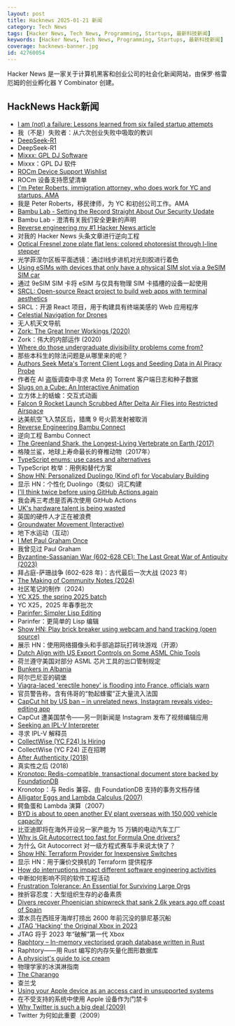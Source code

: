 ```yaml
---
layout: post
title: Hacknews 2025-01-21 新闻
category: Tech News
tags: [Hacker News, Tech News, Programming, Startups, 最新科技新闻]
keywords: [Hacker News, Tech News, Programming, Startups, 最新科技新闻]
coverage: hacknews-banner.jpg
id: 42760054
---
```


Hacker News 是一家关于计算机黑客和创业公司的社会化新闻网站，由保罗·格雷厄姆的创业孵化器 Y Combinator 创建。

## HackNews Hack新闻

- [I am (not) a failure: Lessons learned from six failed startup attempts](http://blog.rongarret.info/2025/01/i-am-not-failure-lessons-learned-from.html)
- 我（不是）失败者：从六次创业失败中吸取的教训
- [DeepSeek-R1](https://github.com/deepseek-ai/DeepSeek-R1)
- DeepSeek-R1
- [Mixxx: GPL DJ Software](https://mixxx.org/)
- Mixxx：GPL DJ 软件
- [ROCm Device Support Wishlist](https://github.com/ROCm/ROCm/discussions/4276)
- ROCm 设备支持愿望清单
- [I'm Peter Roberts, immigration attorney, who does work for YC and startups. AMA]()
- 我是 Peter Roberts，移民律师，为 YC 和初创公司工作。AMA
- [Bambu Lab - Setting the Record Straight About Our Security Update](https://blog.bambulab.com/updates-and-third-party-integration-with-bambu-connect/)
- Bambu Lab - 澄清有关我们安全更新的声明
- [Reverse engineering my #1 Hacker News article](https://danielwirtz.com/blog/successful-hacker-news-article)
- 对我的 Hacker News 头条文章进行逆向工程
- [Optical Fresnel zone plate flat lens: colored photoresist through I-line stepper](https://www.nature.com/articles/s41377-024-01725-6)
- 光学菲涅尔区板平面透镜：通过I线步进机对光刻胶进行着色
- [Using eSIMs with devices that only have a physical SIM slot via a 9eSIM SIM car](https://neilzone.co.uk/2025/01/using-esims-with-devices-that-only-have-a-physical-sim-slot-via-a-9esim-sim-card-with-android-and-linux/)
- 通过 9eSIM SIM 卡将 eSIM 与仅具有物理 SIM 卡插槽的设备一起使用
- [SRCL: Open-source React project to build web apps with terminal aesthetics](https://www.sacred.computer)
- SRCL：开源 React 项目，用于构建具有终端美感的 Web 应用程序
- [Celestial Navigation for Drones](https://www.mdpi.com/2504-446X/8/11/652)
- 无人机天文导航
- [Zork: The Great Inner Workings (2020)](https://medium.com/swlh/zork-the-great-inner-workings-b68012952bdc)
- Zork：伟大的内部运作 (2020)
- [Where do those undergraduate divisibility problems come from?](https://grossack.site/2025/01/16/undergrad-divisibility-problems.html)
- 那些本科生的除法问题是从哪里来的呢？
- [Authors Seek Meta's Torrent Client Logs and Seeding Data in AI Piracy Probe](https://torrentfreak.com/authors-seek-metas-torrent-client-logs-and-seeding-data-in-ai-piracy-probe-250120/)
- 作者在 AI 盗版调查中寻求 Meta 的 Torrent 客户端日志和种子数据
- [Slugs on a Cube: An Interactive Animation](https://blog.gingerbeardman.com/2025/01/16/slugs-on-a-cube-interactive-animation/)
- 立方体上的蛞蝓：交互式动画
- [Falcon 9 Rocket Launch Scrubbed After Delta Air Flies into Restricted Airspace](https://www.paddleyourownkanoo.com/2025/01/19/spacex-scrubs-falcon-9-rocket-launch-with-just-11-seconds-to-go-after-delta-air-jet-flies-into-restricted-airspace/)
- 达美航空飞入禁区后，猎鹰 9 号火箭发射被取消
- [Reverse Engineering Bambu Connect](https://wiki.rossmanngroup.com/wiki/Reverse_Engineering_Bambu_Connect)
- 逆向工程 Bambu Connect
- [The Greenland Shark, the Longest-Living Vertebrate on Earth (2017)](https://www.newyorker.com/tech/annals-of-technology/the-strange-and-gruesome-story-of-the-greenland-shark-the-longest-living-vertebrate-on-earth)
- 格陵兰鲨，地球上寿命最长的脊椎动物（2017年）
- [TypeScript enums: use cases and alternatives](https://2ality.com/2025/01/typescript-enum-patterns.html)
- TypeScript 枚举：用例和替代方案
- [Show HN: Personalized Duolingo (Kind of) for Vocabulary Building](https://github.com/baturyilmaz/wordpecker-app)
- 显示 HN：个性化 Duolingo（类似）词汇构建
- [I'll think twice before using GitHub Actions again](https://ninkovic.dev/blog/2025/think-twice-before-using-github-actions)
- 我会再三考虑是否再次使用 GitHub Actions
- [UK's hardware talent is being wasted](https://josef.cn/blog/uk-talent)
- 英国的硬件人才正在被浪费
- [Groundwater Movement (Interactive)](https://has.concord.org/groundwater-movement.html)
- 地下水运动（互动）
- [I Met Paul Graham Once](http://okayfail.com/2025/i-met-pg-once.html)
- 我曾见过 Paul Graham
- [Byzantine-Sassanian War (602-628 CE): The Last Great War of Antiquity (2023)](https://www.thecollector.com/byzantine-sassanian-war/)
- 拜占庭-萨珊战争 (602-628 年)：古代最后一次大战 (2023 年)
- [The Making of Community Notes (2024)](https://asteriskmag.com/issues/08/the-making-of-community-notes)
- 社区笔记的制作（2024）
- [YC X25, the spring 2025 batch](https://www.ycombinator.com/blog/announcing-yc-x25/)
- YC X25，2025 年春季批次
- [Parinfer: Simpler Lisp Editing](https://shaunlebron.github.io/parinfer/)
- Parinfer：更简单的 Lisp 编辑
- [Show HN: Play brick breaker using webcam and hand tracking (open source)](https://collidingscopes.github.io/manual-brick-breaker/)
- 展示 HN：使用网络摄像头和手部追踪玩打砖块游戏（开源）
- [Dutch Align with US Export Controls on Some ASML Chip Tools](https://www.bloomberg.com/news/articles/2025-01-15/dutch-align-with-us-export-controls-on-some-asml-chip-tools)
- 荷兰遵守美国对部分 ASML 芯片工具的出口管制规定
- [Bunkers in Albania](https://en.wikipedia.org/wiki/Bunkers_in_Albania)
- 阿尔巴尼亚的碉堡
- [Viagra-laced 'erectile honey' is flooding into France, officials warn](https://www.politico.eu/article/france-warns-of-viagra-laced-erectile-honey-flooding-into-the-country/)
- 官员警告称，含有伟哥的“勃起蜂蜜”正大量流入法国
- [CapCut hit by US ban – in unrelated news, Instagram reveals video-editing app](https://www.techradar.com/computing/software/capcut-hit-by-us-ban-and-in-completely-unrelated-news-instagram-has-just-revealed-a-new-video-editing-app)
- CapCut 遭美国禁令——另一则新闻是 Instagram 发布了视频编辑应用
- [Seeking an IPL-V Interpreter]()
- 寻求 IPL-V 解释员
- [CollectWise (YC F24) Is Hiring](https://www.ycombinator.com/companies/collectwise/jobs/miUmVns-founding-engineer)
- CollectWise (YC F24) 正在招聘
- [After Authenticity (2018)](https://subpixel.space/entries/after-authenticity/)
- 真实性之后 (2018)
- [Kronotop: Redis-compatible, transactional document store backed by FoundationDB](https://github.com/kronotop/kronotop)
- Kronotop：与 Redis 兼容、由 FoundationDB 支持的事务文档存储
- [Alligator Eggs and Lambda Calculus (2007)](https://worrydream.com/AlligatorEggs/)
- 鳄鱼蛋和 Lambda 演算（2007）
- [BYD is about to open another EV plant overseas with 150,000 vehicle capacity](https://electrek.co/2025/01/20/byd-open-new-ev-plant-overseas-150000-vehicle-capacity/)
- 比亚迪即将在海外开设另一家产能为 15 万辆的电动汽车工厂
- [Why is Git Autocorrect too fast for Formula One drivers?](https://blog.gitbutler.com/why-is-git-autocorrect-too-fast-for-formula-one-drivers/)
- 为什么 Git Autocorrect 对一级方程式赛车手来说太快了？
- [Show HN: Terraform Provider for Inexpensive Switches](https://github.com/brennoo/terraform-provider-hrui)
- 显示 HN：用于廉价交换机的 Terraform 提供程序
- [How do interruptions impact different software engineering activities](https://rdel.substack.com/p/rdel-75-how-do-interruptions-impact)
- 中断如何影响不同的软件工程活动
- [Frustration Tolerance: An Essential for Surviving Large Orgs](https://www.leadingsapiens.com/frustration-tolerance/)
- 挫折容忍度：大型组织生存的必备素质
- [Divers recover Phoenician shipwreck that sank 2.6k years ago off coast of Spain](https://www.smithsonianmag.com/smart-news/divers-recover-ancient-shipwreck-that-sank-2600-years-ago-off-the-coast-of-spain-180985778/)
- 潜水员在西班牙海岸打捞出 2600 年前沉没的腓尼基沉船
- [JTAG 'Hacking' the Original Xbox in 2023](https://blog.ret2.io/2023/08/09/jtag-hacking-the-original-xbox-2023/)
- JTAG 将于 2023 年“破解”第一代 Xbox
- [Raphtory – In-memory vectorised graph database written in Rust](https://github.com/Pometry/Raphtory)
- Raphtory——用 Rust 编写的内存矢量化图形数据库
- [A physicist's guide to ice cream](https://physicsworld.com/a/a-physicists-guide-to-ice-cream-the-complex-science-behind-one-of-the-worlds-most-popular-desserts/)
- 物理学家的冰淇淋指南
- [The Charango](https://longreads.com/2025/01/16/the-charango/)
- 查兰戈
- [Using your Apple device as an access card in unsupported systems](https://github.com/kormax/apple-device-as-access-card)
- 在不受支持的系统中使用 Apple 设备作为门禁卡
- [Why Twitter is such a big deal (2009)](https://paulgraham.com/twitter.html)
- Twitter 为何如此重要（2009）


